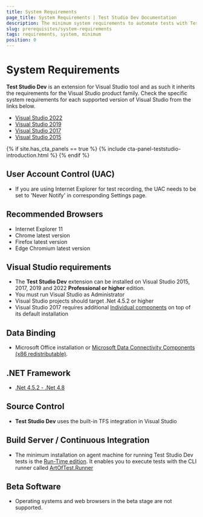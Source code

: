 ```yaml
---
title: System Requirements
page_title: System Requirements | Test Studio Dev Documentation
description: The minimum system requirements to automate tests with Test Studio Dev. 
slug: prerequisites/system-requirements
tags: requirements, system, minimum
position: 0
---
```

# System Requirements

__Test Studio Dev__ is an extension for Visual Studio tool and as such it inherits the requirements for the Visual Studio product family. Check the specific system requirements for each supported version of Visual Studio from the links below.

- <a href="https://docs.microsoft.com/en-us/visualstudio/releases/2022/system-requirements" target="_blank">Visual Studio 2022</a>
- <a href="https://docs.microsoft.com/en-us/visualstudio/releases/2019/system-requirements" target="_blank">Visual Studio 2019</a>
- <a href="https://docs.microsoft.com/en-us/visualstudio/productinfo/vs2017-system-requirements-vs" target="_blank">Visual Studio 2017</a>
- <a href="https://docs.microsoft.com/en-us/visualstudio/productinfo/vs2015-sysrequirements-vs" target="_blank">Visual Studio 2015</a>

{% if site.has_cta_panels == true %}
{% include cta-panel-teststudio-introduction.html %}
{% endif %}

## User Account Control (UAC)

* If you are using Internet Explorer for test recording, the UAC needs to be set to 'Never Notify' in corresponding Settings page.

## Recommended Browsers

* Internet Explorer 11
* Chrome latest version
* Firefox latest version
* Edge Chromium latest version

## Visual Studio requirements

* The **Test Studio Dev** extension can be installed on Visual Studio 2015, 2017, 2019 and 2022 **Professional or higher** edition.
* You must run Visual Studio as Administrator
* Visual Studio projects should target .Net 4.5.2 or higher
* Visual Studio 2017 requires additional <a href="/advanced-topics/installation/vs-2017-compatibility" target="_blank">Individual components</a> on top of its default installation

## Data Binding

* Microsoft Office installation or <a href="https://www.microsoft.com/en-us/download/details.aspx?id=23734" target="_blank">Microsoft Data Connectivity Components (x86 redistributable)</a>.

## .NET Framework

* <a href="https://www.microsoft.com/en-us/download/details.aspx?id=42642" target="_blank">.Net 4.5.2 - .Net 4.8</a> 
## Source Control

* __Test Studio Dev__ uses the built-in TFS integration in Visual Studio  

## Build Server / Continuous Integration

* The minimum installation on agent machine for running Test Studio Dev tests is the <a href="http://www.telerik.com/purchase/teststudio" target="_blank">Run-Time edition</a>. It enables you to execute tests with the CLI runner called <a href="/features/cli-runner" target="_blank">ArtOfTest.Runner</a>

## Beta Software

* Operating systems and web browsers in the beta stage are not supported.

